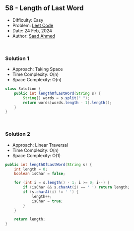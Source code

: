 ## 58 - Length of Last Word
- Difficulty: Easy
- Problem: <a href="https://leetcode.com/problems/length-of-last-word/">Leet Code</a>
- Date: 24 Feb, 2024
- Author: <a href="https://saadahmedev.com">Saad Ahmed</a>

<br>

### Solution 1
- Approach: Taking Space
- Time Complexity: O(n)
- Space Complexity: O(n)

```java
class Solution {
    public int lengthOfLastWord(String s) {
        String[] words = s.split(" ");
        return words[words.length - 1].length();
    }
}
```

<br>

### Solution 2
- Approach: Linear Traversal
- Time Complexity: O(n)
- Space Complexity: O(1)

```java
public int lengthOfLastWord(String s) {
    int length = 0;
    boolean isChar = false;

    for (int i = s.length() - 1; i >= 0; i--) {
        if (isChar && s.charAt(i) == ' ') return length;
        if (s.charAt(i) != ' ') {
            length++;
            isChar = true;
        }
    }

    return length;
}
```